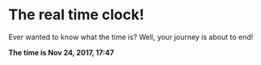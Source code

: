 # The real time clock!

Ever wanted to know what the time is? Well, your journey is about to end!

**The time is Nov 24, 2017, 17:47**